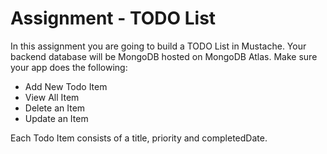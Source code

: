 
# Assignment - TODO List 

In this assignment you are going to build a TODO List in Mustache. Your backend database will be MongoDB hosted on MongoDB Atlas. Make sure your app does the following: 

- Add New Todo Item 
- View All Item 
- Delete an Item 
- Update an Item 

Each Todo Item consists of a title, priority and completedDate. 

